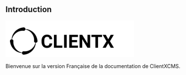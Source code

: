 
## Introduction
![Logo](https://raw.githubusercontent.com/ClientXCMS/docs/master/fr/images/ClientXDark.png "ClientXCMS")

Bienvenue sur la version Française de la documentation de ClientXCMS.
